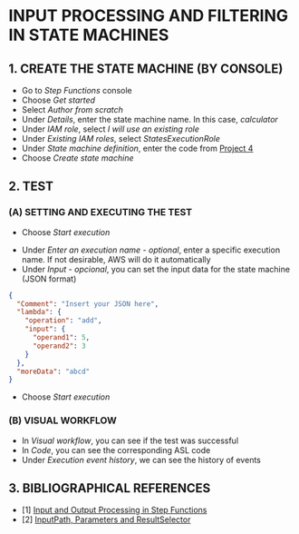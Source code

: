 # INPUT PROCESSING AND FILTERING IN STATE MACHINES

## 1. CREATE THE STATE MACHINE (BY CONSOLE)

- Go to *Step Functions* console
- Choose *Get started*
- Select *Author from scratch*
- Under *Details*, enter the state machine name. In this case, *calculator*
- Under *IAM role*, select *I will use an existing role*
- Under *Existing IAM roles*, select *StatesExecutionRole*
- Under *State machine definition*, enter the code from [Project 4](../Projects/inputProcessingAndFiltering/calculatorStateMachineDefinition.json)
- Choose *Create state machine*

## 2. TEST

### (A) SETTING AND EXECUTING THE TEST

- Choose *Start execution*
<!-- Each time of running request a new name to be executed -->
- Under *Enter an execution name - optional*, enter a specific execution name. If not desirable, AWS will do it automatically
- Under *Input - opcional*, you can set the input data for the state machine (JSON format)
```json
{
  "Comment": "Insert your JSON here",
  "lambda": {
    "operation": "add",
    "input": {
      "operand1": 5,
      "operand2": 3
    }
  },
  "moreData": "abcd"
}
```

- Choose *Start execution*

### (B) VISUAL WORKFLOW

- In *Visual workflow*, you can see if the test was successful
- In *Code*, you can see the corresponding ASL code
- Under *Execution event history*, we can see the history of events

## 3. BIBLIOGRAPHICAL REFERENCES

- [1] [Input and Output Processing in Step Functions](https://docs.aws.amazon.com/step-functions/latest/dg/concepts-input-output-filtering.html)
- [2] [InputPath, Parameters and ResultSelector](https://docs.aws.amazon.com/step-functions/latest/dg/input-output-inputpath-params.html)
